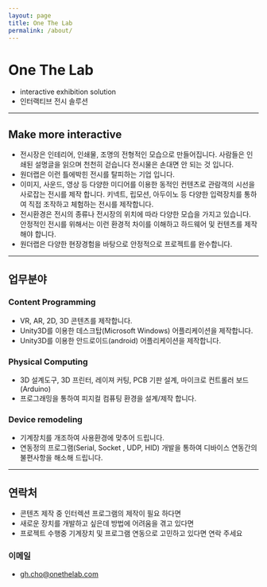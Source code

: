 ```yaml
---
layout: page
title: One The Lab
permalink: /about/
---
```


# One The Lab
* interactive exhibition solution
* 인터랙티브 전시 솔루션

---

## Make more interactive
* 전시장은 인테리어, 인쇄물, 조명의 전형적인 모습으로 만들어집니다. 사람들은 인쇄된 설명글을 읽으며 천천히 걷습니다 전시물은 손대면 안 되는 것 입니다.
* 원더랩은 이런 틀에박힌 전시를 탈피하는 기업 입니다.
* 이미지, 사운드, 영상 등 다양한 미디어를 이용한 동적인 컨텐츠로 관람객의 시선을 사로잡는 전시를 제작 합니다. 키넥트, 립모션, 아두이노 등 다양한 입력장치를 통하여 직접 조작하고 체험하는 전시를 제작합니다.
* 전시환경은 전시의 종류나 전시장의 위치에 따라 다양한 모습을 가지고 있습니다. 안정적인 전시를 위해서는 이런 환경적 차이를 이해하고 하드웨어 및 컨텐츠를 제작해야 합니다.
* 원더랩은 다양한 현장경험을 바탕으로 안정적으로 프로젝트를 완수합니다.

---

## 업무분야

### Content Programming
* VR, AR, 2D, 3D 콘텐츠를 제작합니다.
* Unity3D를 이용한 데스크탑(Microsoft Windows) 어플리케이션을 제작합니다.
* Unity3D를 이용한 안드로이드(android) 어플리케이션을 제작합니다.

### Physical Computing
* 3D 설계도구, 3D 프린터, 레이져 커팅, PCB 기판 설계, 마이크로 컨트롤러 보드(Arduino) 
* 프로그래밍을 통하여 피지컬 컴퓨팅 환경을 설계/제작 합니다.

### Device remodeling
* 기계장치를 개조하여 사용환경에 맞추어 드립니다.
* 연동정의 프로그램(Serial, Socket , UDP, HID) 개발을 통하여 디바이스 연동간의 불편사항을 해소해 드립니다.

---

## 연락처
* 콘텐츠 제작 중 인터렉션 프로그램의 제작이 필요 하다면
* 새로운 장치를 개발하고 싶은데 방법에 어려움을 겪고 있다면
* 프로젝트 수행중 기계장치 및 프로그램 연동으로 고민하고 있다면
연락 주세요

### 이메일
* gh.cho@onethelab.com